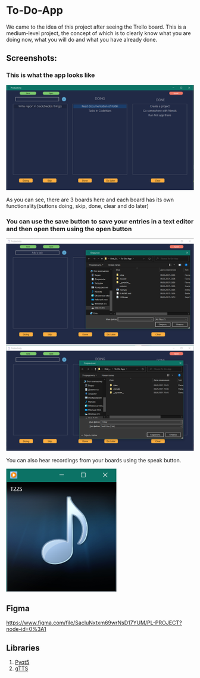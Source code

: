# To-Do-App

We came to the idea of this project after seeing the Trello board. This is a medium-level project, the concept of which is to clearly know what you are doing now, what you will do and what you have already done.

## Screenshots:

### This is what the app looks like

![](https://github.com/BolotZhusupekov07/To-Do-App/blob/master/Screens/Screenshot_2.png)

As you can see, there are 3 boards here and each board has its own functionality(buttons doing, skip, done, clear and do later)

### You can use the save button to save your entries in a text editor and then open them using the open button

![](https://github.com/BolotZhusupekov07/To-Do-App/blob/master/Screens/Screenshot_1.png) ![](https://github.com/BolotZhusupekov07/To-Do-App/blob/master/Screens/Screenshot_4.png)

You can also hear recordings from your boards using the speak button.

![](https://github.com/BolotZhusupekov07/To-Do-App/blob/master/Screens/Screenshot_5.png)

## Figma
https://www.figma.com/file/SacIuNxtxm69wrNsD17YUM/PL-PROJECT?node-id=0%3A1


## Libraries
1. [Pyqt5](https://pypi.org/project/PyQt5/)
2. [gTTS](https://pypi.org/project/gTTS/)
